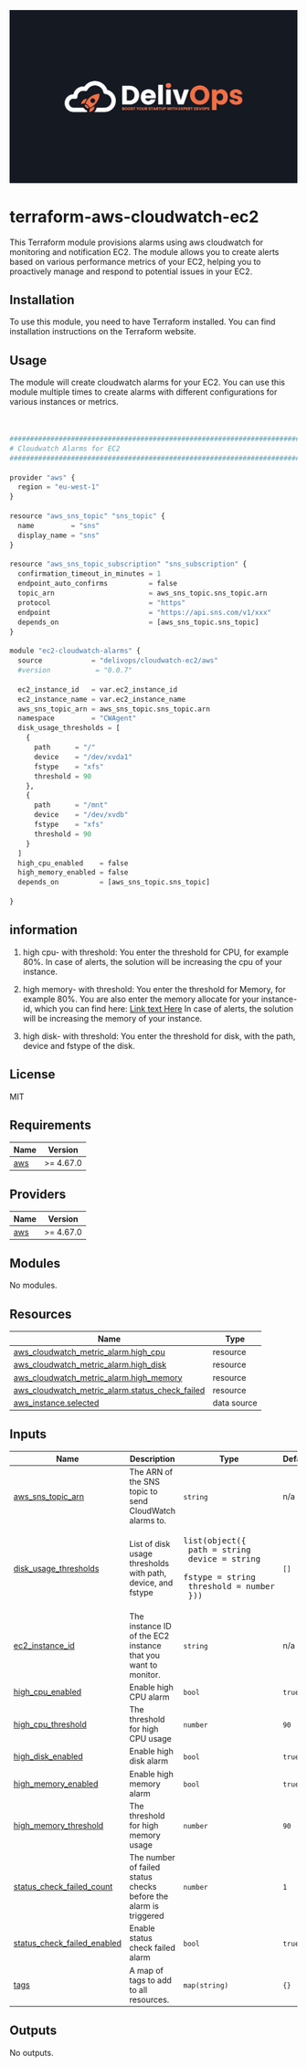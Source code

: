 ![image info](logo.jpeg)

# terraform-aws-cloudwatch-ec2

This Terraform module provisions alarms using aws cloudwatch for monitoring and notification EC2. The module allows you to create alerts based on various performance metrics of your EC2, helping you to proactively manage and respond to potential issues in your EC2.

## Installation

To use this module, you need to have Terraform installed. You can find installation instructions on the Terraform website.

## Usage

The module will create cloudwatch alarms for your EC2. You can use this module multiple times to create alarms with different configurations for various instances or metrics.

```python


################################################################################
# Cloudwatch Alarms for EC2
################################################################################

provider "aws" {
  region = "eu-west-1"
}

resource "aws_sns_topic" "sns_topic" {
  name         = "sns"
  display_name = "sns"
}

resource "aws_sns_topic_subscription" "sns_subscription" {
  confirmation_timeout_in_minutes = 1
  endpoint_auto_confirms          = false
  topic_arn                       = aws_sns_topic.sns_topic.arn
  protocol                        = "https"
  endpoint                        = "https://api.sns.com/v1/xxx"
  depends_on                      = [aws_sns_topic.sns_topic]
}

module "ec2-cloudwatch-alarms" {
  source            = "delivops/cloudwatch-ec2/aws"
  #version           = "0.0.7"

  ec2_instance_id   = var.ec2_instance_id
  ec2_instance_name = var.ec2_instance_name
  aws_sns_topic_arn = aws_sns_topic.sns_topic.arn
  namespace         = "CWAgent"
  disk_usage_thresholds = [
    {
      path      = "/"
      device    = "/dev/xvda1"
      fstype    = "xfs"
      threshold = 90
    },
    {
      path      = "/mnt"
      device    = "/dev/xvdb"
      fstype    = "xfs"
      threshold = 90
    }
  ]
  high_cpu_enabled    = false
  high_memory_enabled = false
  depends_on          = [aws_sns_topic.sns_topic]

}

```

## information

1. high cpu- with threshold:
   You enter the threshold for CPU, for example 80%. In case of alerts, the solution will be increasing the cpu of your instance.

2. high memory- with threshold:
   You enter the threshold for Memory, for example 80%. You are also enter the memory allocate for your instance-id, which you can find here: [Link text Here](https://sysadminxpert.com/aws-rds-max-connections-limit/#google_vignette)
   In case of alerts, the solution will be increasing the memory of your instance.
3. high disk- with threshold:
   You enter the threshold for disk, with the path, device and fstype of the disk.

## License

MIT

<!-- BEGIN_TF_DOCS -->

## Requirements

| Name                                                   | Version   |
| ------------------------------------------------------ | --------- |
| <a name="requirement_aws"></a> [aws](#requirement_aws) | >= 4.67.0 |

## Providers

| Name                                             | Version   |
| ------------------------------------------------ | --------- |
| <a name="provider_aws"></a> [aws](#provider_aws) | >= 4.67.0 |

## Modules

No modules.

## Resources

| Name                                                                                                                                                   | Type        |
| ------------------------------------------------------------------------------------------------------------------------------------------------------ | ----------- |
| [aws_cloudwatch_metric_alarm.high_cpu](https://registry.terraform.io/providers/hashicorp/aws/latest/docs/resources/cloudwatch_metric_alarm)            | resource    |
| [aws_cloudwatch_metric_alarm.high_disk](https://registry.terraform.io/providers/hashicorp/aws/latest/docs/resources/cloudwatch_metric_alarm)           | resource    |
| [aws_cloudwatch_metric_alarm.high_memory](https://registry.terraform.io/providers/hashicorp/aws/latest/docs/resources/cloudwatch_metric_alarm)         | resource    |
| [aws_cloudwatch_metric_alarm.status_check_failed](https://registry.terraform.io/providers/hashicorp/aws/latest/docs/resources/cloudwatch_metric_alarm) | resource    |
| [aws_instance.selected](https://registry.terraform.io/providers/hashicorp/aws/latest/docs/data-sources/instance)                                       | data source |

## Inputs

| Name                                                                                                               | Description                                                      | Type                                                                                                                   | Default | Required |
| ------------------------------------------------------------------------------------------------------------------ | ---------------------------------------------------------------- | ---------------------------------------------------------------------------------------------------------------------- | ------- | :------: |
| <a name="input_aws_sns_topic_arn"></a> [aws_sns_topic_arn](#input_aws_sns_topic_arn)                               | The ARN of the SNS topic to send CloudWatch alarms to.           | `string`                                                                                                               | n/a     |   yes    |
| <a name="input_disk_usage_thresholds"></a> [disk_usage_thresholds](#input_disk_usage_thresholds)                   | List of disk usage thresholds with path, device, and fstype      | <pre>list(object({<br/> path = string<br/> device = string<br/> fstype = string<br/> threshold = number<br/> }))</pre> | `[]`    |    no    |
| <a name="input_ec2_instance_id"></a> [ec2_instance_id](#input_ec2_instance_id)                                     | The instance ID of the EC2 instance that you want to monitor.    | `string`                                                                                                               | n/a     |   yes    |
| <a name="input_high_cpu_enabled"></a> [high_cpu_enabled](#input_high_cpu_enabled)                                  | Enable high CPU alarm                                            | `bool`                                                                                                                 | `true`  |    no    |
| <a name="input_high_cpu_threshold"></a> [high_cpu_threshold](#input_high_cpu_threshold)                            | The threshold for high CPU usage                                 | `number`                                                                                                               | `90`    |    no    |
| <a name="input_high_disk_enabled"></a> [high_disk_enabled](#input_high_disk_enabled)                               | Enable high disk alarm                                           | `bool`                                                                                                                 | `true`  |    no    |
| <a name="input_high_memory_enabled"></a> [high_memory_enabled](#input_high_memory_enabled)                         | Enable high memory alarm                                         | `bool`                                                                                                                 | `true`  |    no    |
| <a name="input_high_memory_threshold"></a> [high_memory_threshold](#input_high_memory_threshold)                   | The threshold for high memory usage                              | `number`                                                                                                               | `90`    |    no    |
| <a name="input_status_check_failed_count"></a> [status_check_failed_count](#input_status_check_failed_count)       | The number of failed status checks before the alarm is triggered | `number`                                                                                                               | `1`     |    no    |
| <a name="input_status_check_failed_enabled"></a> [status_check_failed_enabled](#input_status_check_failed_enabled) | Enable status check failed alarm                                 | `bool`                                                                                                                 | `true`  |    no    |
| <a name="input_tags"></a> [tags](#input_tags)                                                                      | A map of tags to add to all resources.                           | `map(string)`                                                                                                          | `{}`    |    no    |

## Outputs

No outputs.

<!-- END_TF_DOCS -->
